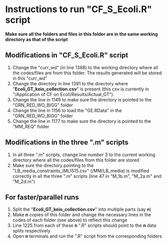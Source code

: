 # Instructions to run "CF_S_Ecoli.R" script

**Make sure all the folders and files in this folder are in the same working directory as that of the script**

## Modifications in "CF_S_Ecoli.R" script
1) Change the "curr_wd" (in line 1388) to the working directory where all the codes/files are from this folder. The results generated will be stored in this "curr_wd"
2) Change the directory in line 1391 to the directory where "**Ecoli_GT_keio_collection.csv**" is present (this csv is currently in "/Application of CF on Ecoli/Results/Actual_GT").
3) Change the line in 1149 to make sure the directory is pointed to the "GRN_RED_WO_BIGG" folder
4) Change the line in 1156 to load the "GE.RData" in the "GRN_RED_WO_BIGG" folder
5) Change the line in 1177 to make sure the directory is pointed to the "MM_REQ" folder
   
## Modifications in the three ".m" scripts
1) In all three ".m" scripts, change line number 3 to the current working directory where all the codes/files from this folder are stored
2) Make sure the directory pointing to the "LB_media_constraints_iML1515.csv" (/MM/LB_media) is modified correctly in all the three ".m" scripts (line 47 in "M_1b.m", "M_2a.m" and "M_2d.m")


## For faster/parallel runs
1) Split the "**Ecoli_GT_keio_collection.csv**" into multiple parts (say **n**)
2) Make **n** copies of this folder and change the necessary lines in the codes of each folder (see above) to reflect this change
3) Line 1225 from each of these **n** ".R" scripts should point to the **n** data splits respectively
4) Open **n** terminals and run the ".R" script from the corresponding folders
